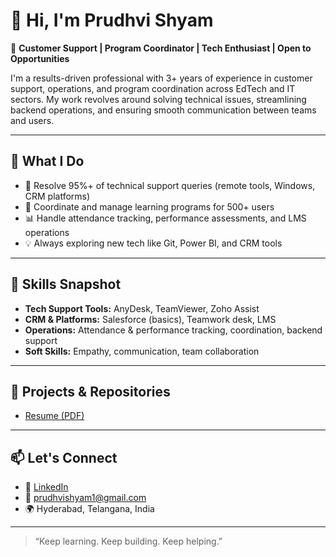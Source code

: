 # 👋 Hi, I'm Prudhvi Shyam

🎯 **Customer Support | Program Coordinator | Tech Enthusiast | Open to Opportunities**

I'm a results-driven professional with 3+ years of experience in customer support, operations, and program coordination across EdTech and IT sectors. My work revolves around solving technical issues, streamlining backend operations, and ensuring smooth communication between teams and users.

---

## 💼 What I Do

- 🧰 Resolve 95%+ of technical support queries (remote tools, Windows, CRM platforms)
- 🧩 Coordinate and manage learning programs for 500+ users
- 📊 Handle attendance tracking, performance assessments, and LMS operations
- 💡 Always exploring new tech like Git, Power BI, and CRM tools

---

## 🧠 Skills Snapshot

- **Tech Support Tools:** AnyDesk, TeamViewer, Zoho Assist  
- **CRM & Platforms:** Salesforce (basics), Teamwork desk, LMS  
- **Operations:** Attendance & performance tracking, coordination, backend support  
- **Soft Skills:** Empathy, communication, team collaboration  

---

## 📌 Projects & Repositories

- [Resume (PDF)](Prudhvi_Shyam_Opeations_Executive.pdf)

---

## 📫 Let's Connect

- 🔗 [LinkedIn](https://www.linkedin.com/in/prudhvi-shyam-300793241/)  
- 📧 prudhvishyam1@gmail.com  
- 🌍 Hyderabad, Telangana, India  

---

> “Keep learning. Keep building. Keep helping.”

